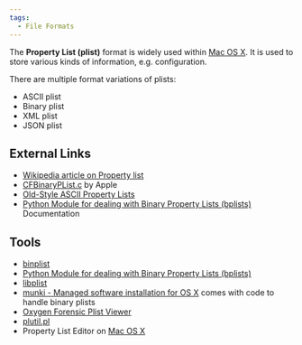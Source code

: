 ```yaml
---
tags:
  - File Formats
---
```

The **Property List (plist)** format is widely used within [Mac OS X](mac_os_x.md).
It is used to store various kinds of information, e.g. configuration.

There are multiple format variations of plists:

* ASCII plist
* Binary plist
* XML plist
* JSON plist

## External Links

* [Wikipedia article on Property list](https://en.wikipedia.org/wiki/Property_list)
* [CFBinaryPList.c](http://opensource.apple.com/source/CF/CF-550/CFBinaryPList.c)
  by Apple
* [Old-Style ASCII Property Lists](https://developer.apple.com/library/archive/documentation/Cocoa/Conceptual/PropertyLists/OldStylePlists/OldStylePLists.html)
* [Python Module for dealing with Binary Property Lists (bplists)](https://digitalinvestigation.wordpress.com/2012/03/08/free-python-module/)
  Documentation

## Tools

* [binplist](binplist.md)
* [Python Module for dealing with Binary Property Lists (bplists)](https://code.google.com/archive/p/ccl-bplist)
* [libplist](https://github.com/JonathanBeck/libplist)
* [munki - Managed software installation for OS X](http://code.google.com/p/munki/)
  comes with code to handle binary plists
* [Oxygen Forensic Plist Viewer](oxygen_forensic_plist_viewer.md)
* [plutil.pl](http://scw.us/iPhone/plutil/)
* Property List Editor on [Mac OS X](mac_os_x.md)
